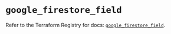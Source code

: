 # `google_firestore_field`

Refer to the Terraform Registry for docs: [`google_firestore_field`](https://registry.terraform.io/providers/hashicorp/google-beta/6.36.1/docs/resources/google_firestore_field).
